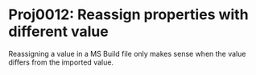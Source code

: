 # Proj0012: Reassign properties with different value
Reassigning a value in a MS Build file only makes sense when the value differs
from the imported value.
